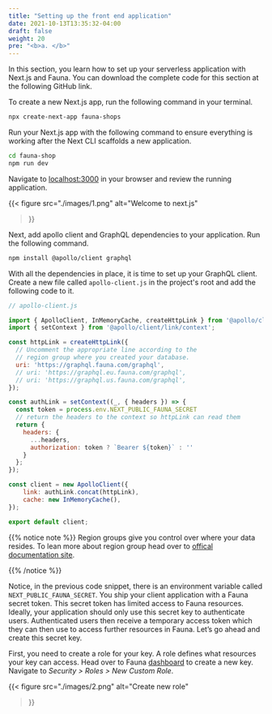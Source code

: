```yaml
---
title: "Setting up the front end application"
date: 2021-10-13T13:35:32-04:00
draft: false
weight: 20
pre: "<b>a. </b>"
---
```



In this section, you learn how to set up your serverless application with Next.js and Fauna. You can download the complete code for this section at the following GitHub link. 

To create a new Next.js app, run the following command in your terminal.

```sh
npx create-next-app fauna-shops
```

Run your Next.js app with the following command to ensure everything is working after the Next CLI scaffolds a new application.

```sh
cd fauna-shop
npm run dev
```

Navigate to [localhost:3000](http://localhost:3000/) in your browser and review the running application.


{{< figure
  src="./images/1.png" 
  alt="Welcome to next.js"
>}}

Next, add apollo client and GraphQL dependencies to your application. Run the following command. 

```sh
npm install @apollo/client graphql
```

With all the dependencies in place, it is time to set up your GraphQL client. Create a new file called `apollo-client.js` in the project's root and add the following code to it.

```jsx
// apollo-client.js

import { ApolloClient, InMemoryCache, createHttpLink } from '@apollo/client';
import { setContext } from '@apollo/client/link/context';

const httpLink = createHttpLink({
  // Uncomment the appropriate line according to the
  // region group where you created your database.
  uri: 'https://graphql.fauna.com/graphql',
  // uri: 'https://graphql.eu.fauna.com/graphql',
  // uri: 'https://graphql.us.fauna.com/graphql',
});

const authLink = setContext((_, { headers }) => {
  const token = process.env.NEXT_PUBLIC_FAUNA_SECRET
  // return the headers to the context so httpLink can read them
  return {
    headers: {
      ...headers,
      authorization: token ? `Bearer ${token}` : ''
    }
  };
});

const client = new ApolloClient({
    link: authLink.concat(httpLink),
    cache: new InMemoryCache(),
});

export default client;
```

{{% notice note %}}
Region groups give you control over where your data resides. To lean more about region group head over to [offical documentation site](https://docs.fauna.com/fauna/current/learn/understanding/region_groups).

{{% /notice %}}

Notice, in the previous code snippet, there is an environment variable called `NEXT_PUBLIC_FAUNA_SECRET`. You ship your client application with a Fauna secret token. This secret token has limited access to Fauna resources. Ideally, your application should only use this secret key to authenticate users. Authenticated users then receive a temporary access token which they can then use to access further resources in Fauna. Let’s go ahead and create this secret key.

First, you need to create a role for your key. A role defines what resources your key can access. Head over to Fauna [dashboard](https://dashboard.fauna.com/) to create a new key. Navigate to *Security > Roles > New Custom Role*.

{{< figure
  src="./images/2.png" 
  alt="Create new role"
>}}

